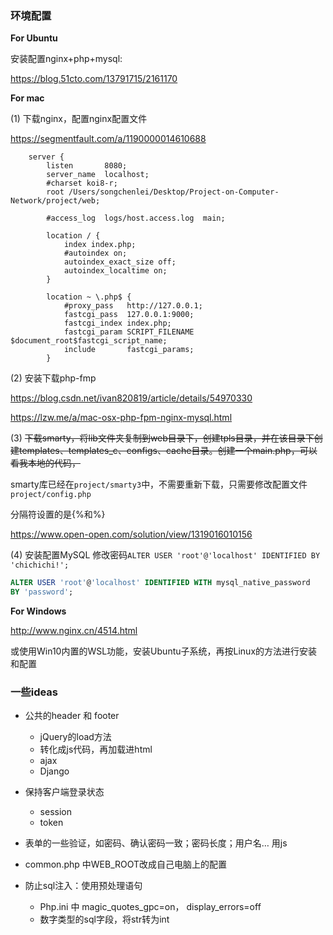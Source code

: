 ### 环境配置

**For Ubuntu**

安装配置nginx+php+mysql:

   https://blog.51cto.com/13791715/2161170

**For mac**

(1) 下载nginx，配置nginx配置文件

   https://segmentfault.com/a/1190000014610688

   ```
       server {
           listen       8080;
           server_name  localhost;
           #charset koi8-r;
           root /Users/songchenlei/Desktop/Project-on-Computer-Network/project/web;
   
           #access_log  logs/host.access.log  main;
   
           location / {
               index index.php;
               #autoindex on;
               autoindex_exact_size off;
               autoindex_localtime on;
           }
   
           location ~ \.php$ {
               #proxy_pass   http://127.0.0.1;
               fastcgi_pass  127.0.0.1:9000;
               fastcgi_index index.php;
               fastcgi_param SCRIPT_FILENAME $document_root$fastcgi_script_name;
               include       fastcgi_params;
           }
   ```

(2) 安装下载php-fmp

   https://blog.csdn.net/ivan820819/article/details/54970330

   https://lzw.me/a/mac-osx-php-fpm-nginx-mysql.html

(3) ~~下载smarty，将lib文件夹复制到web目录下，创建tpls目录，并在该目录下创建templates、templates_c、configs、cache目录。创建一个main.php，可以看我本地的代码，~~
    
   smarty库已经在`project/smarty3`中，不需要重新下载，只需要修改配置文件`project/config.php`

   分隔符设置的是{%和%}

   https://www.open-open.com/solution/view/1319016010156

(4) 安装配置MySQL 修改密码`ALTER USER 'root'@'localhost' IDENTIFIED BY 'chichichi!';`

   ```sql
   ALTER USER 'root'@'localhost' IDENTIFIED WITH mysql_native_password
   BY 'password';  
   ```

**For Windows**

http://www.nginx.cn/4514.html

或使用Win10内置的WSL功能，安装Ubuntu子系统，再按Linux的方法进行安装和配置



### 一些ideas 

+ 公共的header 和 footer
  + jQuery的load方法
  + 转化成js代码，再加载进html
  + ajax
  + Django

+ 保持客户端登录状态
  + session
  + token
+ 表单的一些验证，如密码、确认密码一致；密码长度；用户名… 用js
+ common.php 中WEB_ROOT改成自己电脑上的配置
+ 防止sql注入：使用预处理语句
  + Php.ini 中 magic_quotes_gpc=on， display_errors=off
  + 数字类型的sql字段，将str转为int

